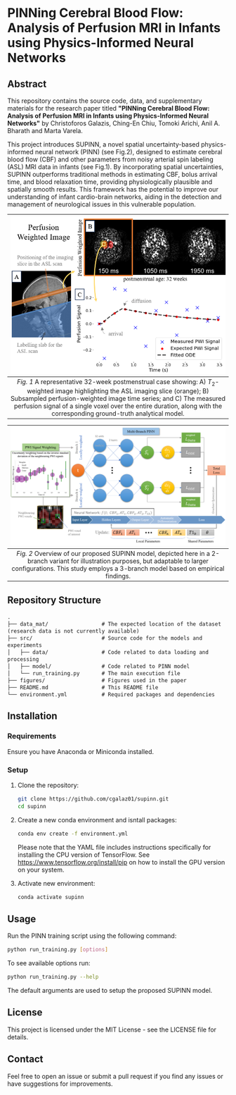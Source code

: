 # PINNing Cerebral Blood Flow: Analysis of Perfusion MRI in Infants using Physics-Informed Neural Networks

## Abstract

This repository contains the source code, data, and supplementary materials for the research paper titled **"PINNing Cerebral Blood Flow: Analysis of Perfusion MRI in Infants using Physics-Informed Neural Networks"** by Christoforos Galazis, Ching-En Chiu, Tomoki Arichi, Anil A. Bharath and Marta Varela.

This project introduces SUPINN, a novel spatial uncertainty-based physics-informed neural network (PINN) (see Fig.2), designed to estimate cerebral blood flow (CBF) and other parameters from noisy arterial spin labeling (ASL) MRI data in infants (see Fig.1). By incorporating spatial uncertainties, SUPINN outperforms traditional methods in estimating CBF, bolus arrival time, and blood relaxation time, providing physiologically plausible and spatially smooth results. This framework has the potential to improve our understanding of infant cardio-brain networks, aiding in the detection and management of neurological issues in this vulnerable population.

| ![asl](figures/pwi_example.png "Example of a perfusion weighted image acquired using aterial spin labelling") | 
|:--:|
| _<span id="Fig1">Fig. 1</span>_ A representative 32-week postmenstrual case showing: A) $T_2$-weighted image highlighting the ASL imaging slice (orange); B) Subsampled perfusion-weighted image time series; and C) The measured perfusion signal of a single voxel over the entire duration, along with the corresponding ground-truth analytical model. |

| ![supinn](figures/model.png "Overview of the proposed SUPINN") | 
|:--:|
| _<span id="Fig2">Fig. 2</span>_ Overview of our proposed SUPINN model, depicted here in a 2-branch variant for illustration purposes, but adaptable to larger configurations. This study employs a 3-branch model based on empirical findings. |


## Repository Structure

```plaintext
.
├── data_mat/                 # The expected location of the dataset (research data is not currently available)
├── src/                      # Source code for the models and experiments
│   ├── data/                 # Code related to data loading and processing
│   ├── model/                # Code related to PINN model
│   └── run_training.py       # The main execution file
├── figures/                  # Figures used in the paper
├── README.md                 # This README file
└── environment.yml           # Required packages and dependencies
```

## Installation

### Requirements

Ensure you have Anaconda or Miniconda installed.

### Setup

1. Clone the repository:
   ```bash
   git clone https://github.com/cgalaz01/supinn.git
   cd supinn
   ```
 
2. Create a new conda environment and isntall packages:
   ```bash
   conda env create -f environment.yml
   ```
   Please note that the YAML file includes instructions specifically for installing the CPU version of TensorFlow. See https://www.tensorflow.org/install/pip on how to install the GPU version on your system. 
   
   
3. Activate new environment:
   ```bash
   conda activate supinn
   ```
   
## Usage

Run the PINN training script using the following command:
   ```bash
   python run_training.py [options]
   ```
   
To see available options run:
   ```bash
   python run_training.py --help
   ```
   
The default arguments are used to setup the proposed SUPINN model.

## License

This project is licensed under the MIT License - see the LICENSE file for details.

## Contact

Feel free to open an issue or submit a pull request if you find any issues or have suggestions for improvements.